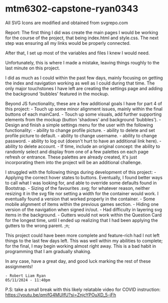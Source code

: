 # mtm6302-capstone-ryan0343

All SVG Icons are modified and obtained from svgrepo.com

Report:
The first thing I did was create the main pages I would be working for the course of the project, that being index.html and style.css. The next step was ensuring all my links would be properly connected.

After that, I set up most of the variables and files I knew I would need.

Unfortunately, this is where I made a mistake, leaving things roughly to the last minute on this project.

I did as much as I could within the past few days, mainly focusing on getting the index and navigation working as well as I could during that time. The only major touchstones I have left are creating the settings page and adding the background 'bubbles' featured in the mockup.

Beyond JS functionality, these are a few additional goals I have for part 4 of this project:
    - Touch up some minor alignment issues, mainly within the final buttons of each mainCard.
    - Touch up some visuals, add further supporting elements from the mockup (button 'shadows' and background 'bubbles').
    - Design and finish a simple settings menu for the user with the following functionality:
        - ability to change profile picture.
        - ability to delete and set profile picture to default.
        - ability to change username.
        - ability to change password.
        - ability to log out (doesn't hurt to have an additional link here).
        - ability to delete account.
    - If time, include an original concept: the ability to randomly select and display from one of a few palettes on each page refresh or entrance. These palettes are already created, it's just incorporating them into the project will be an additional challenge.

I struggled with the following things during development of this project:
    - Applying the correct hover states to buttons. Eventually, I found better ways to call what I was looking for, and able to override some defaults found in Bootstrap.
    - Sizing of the favourites .svg; for whatever reason, neither resizing it in the svg file nor setting a width for the container would work. I eventually found a version that worked properly in the container.
    - Some mobile alignment of items within the previous games section.
    - Hiding one version of the navigation when signed in/out.
    - Had difficulty in layering svg items in the background.
    - Gutters would not work within the Question Card for the longest time, until I ended up realizing that I had been applying the gutters to the wrong parent. ;n;

This project could have been more complete and feature-rich had I not left things to the last few days left. This was well within my abilities to complete; for the final, I may begin working almost right away. This is a bad habit in programming that I am gradually shaking.

In any case, have a great day, and good luck marking the rest of these assignments!

    - Robert Liam Ryan
    05/11/2024 - 11:40pm

P.S: take a small break with this likely relatable video for COVID instruction: https://youtu.be/qmifG4MUIfU?si=ZnjcYPOuXD_5-jFh